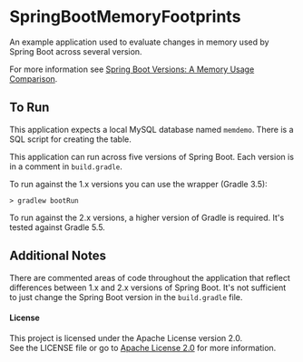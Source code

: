 # SpringBootMemoryFootprints
An example application used to evaluate changes in memory used by Spring Boot across several version.

For more information see [Spring Boot Versions: A Memory Usage Comparison](https://amydegregorio.com/2019/07/02/spring-boot-versions-a-memory-usage-comparison/).


## To Run

This application expects a local MySQL database named `memdemo`.  There is a SQL script for creating the table.

This application can run across five versions of Spring Boot.  Each version is in a comment in `build.gradle`.  

To run against the 1.x versions you can use the wrapper (Gradle 3.5):

```
> gradlew bootRun
```

To run against the 2.x versions, a higher version of Gradle is required.  It's tested against Gradle 5.5.

## Additional Notes

There are commented areas of code throughout the application that reflect differences between 1.x and 2.x versions of Spring Boot.  It's not sufficient to just change the Spring Boot version in the `build.gradle` file.

#### License

This project is licensed under the Apache License version 2.0.  
See the LICENSE file or go to [Apache License 2.0](https://www.apache.org/licenses/LICENSE-2.0) for more information. 